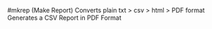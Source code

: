 #mkrep (Make Report)
Converts plain txt > csv > html > PDF format
Generates a CSV Report in PDF Format
